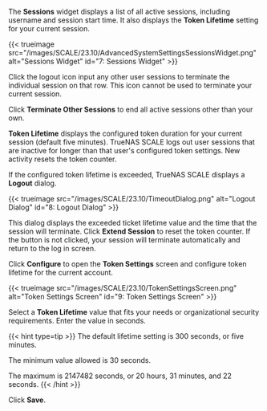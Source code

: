 ---
---

The **Sessions** widget displays a list of all active sessions, including username and session start time.
It also displays the **Token Lifetime** setting for your current session.

{{< trueimage src="/images/SCALE/23.10/AdvancedSystemSettingsSessionsWidget.png" alt="Sessions Widget" id="7: Sessions Widget" >}}

Click the logout icon <span class="material-icons">input</span> any other user sessions to terminate the individual session on that row.
This icon cannot be used to terminate your current session.

Click **Terminate Other Sessions** to end all active sessions other than your own.

**Token Lifetime** displays the configured token duration for your current session (default five minutes).
TrueNAS SCALE logs out user sessions that are inactive for longer than that user's configured token settings.
New activity resets the token counter.

If the configured token lifetime is exceeded, TrueNAS SCALE displays a **Logout** dialog.

{{< trueimage src="/images/SCALE/23.10/TimeoutDialog.png" alt="Logout Dialog" id="8: Logout Dialog" >}}

This dialog displays the exceeded ticket lifetime value and the time that the session will terminate.
Click **Extend Session** to reset the token counter.
If the button is not clicked, your session will terminate automatically and return to the log in screen.

Click **Configure** to open the **Token Settings** screen and configure token lifetime for the current account.

{{< trueimage src="/images/SCALE/23.10/TokenSettingsScreen.png" alt="Token Settings Screen" id="9: Token Settings Screen" >}}

Select a **Token Lifetime** value that fits your needs or organizational security requirements.
Enter the value in seconds.

{{< hint type=tip >}}
The default lifetime setting is 300 seconds, or five minutes.

The minimum value allowed is 30 seconds.

The maximum is 2147482 seconds, or 20 hours, 31 minutes, and 22 seconds.
{{< /hint >}}

Click **Save**.
